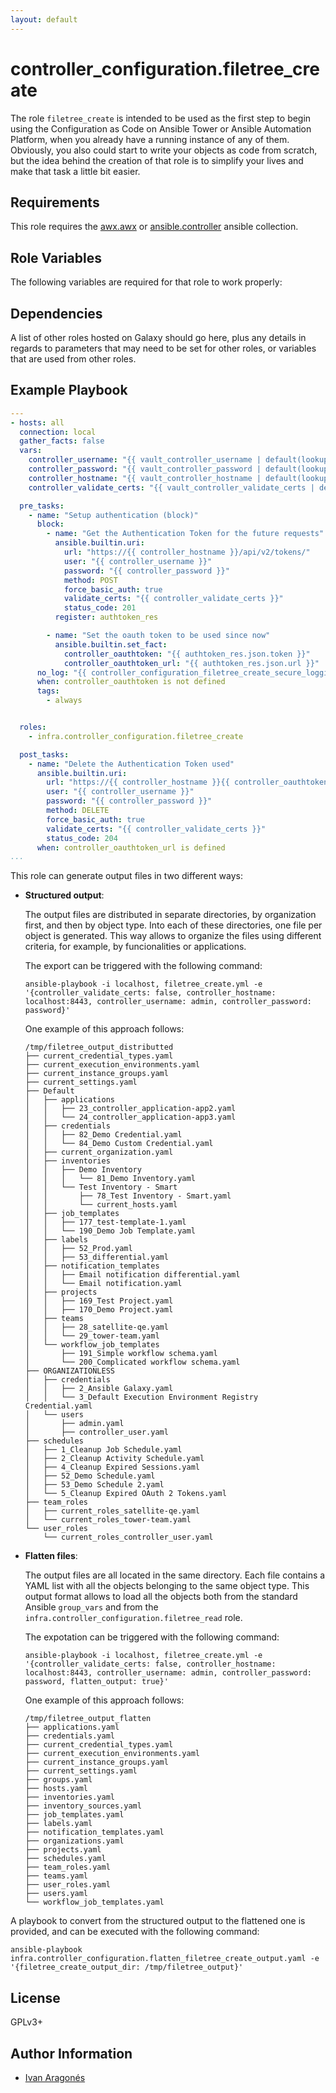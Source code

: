 ```yaml
---
layout: default
---
```


# controller_configuration.filetree_create

The role `filetree_create` is intended to be used as the first step to begin using the Configuration as Code on Ansible Tower or Ansible Automation Platform, when you already have a running instance of any of them. Obviously, you also could start to write your objects as code from scratch, but the idea behind the creation of that role is to simplify your lives and make that task a little bit easier.

## Requirements

This role requires the [awx.awx](https://docs.ansible.com/ansible/latest/collections/awx/awx/index.html) or [ansible.controller](https://console.redhat.com/ansible/automation-hub/repo/published/ansible/controller) ansible collection.

## Role Variables

The following variables are required for that role to work properly:



## Dependencies

A list of other roles hosted on Galaxy should go here, plus any details in regards to parameters that may need to be set for other roles, or variables that are used from other roles.

## Example Playbook

```yaml
---
- hosts: all
  connection: local
  gather_facts: false
  vars:
    controller_username: "{{ vault_controller_username | default(lookup('env', 'CONTROLLER_USERNAME')) }}"
    controller_password: "{{ vault_controller_password | default(lookup('env', 'CONTROLLER_PASSWORD')) }}"
    controller_hostname: "{{ vault_controller_hostname | default(lookup('env', 'CONTROLLER_HOST')) }}"
    controller_validate_certs: "{{ vault_controller_validate_certs | default(lookup('env', 'CONTROLLER_VERIFY_SSL')) }}"

  pre_tasks:
    - name: "Setup authentication (block)"
      block:
        - name: "Get the Authentication Token for the future requests"
          ansible.builtin.uri:
            url: "https://{{ controller_hostname }}/api/v2/tokens/"
            user: "{{ controller_username }}"
            password: "{{ controller_password }}"
            method: POST
            force_basic_auth: true
            validate_certs: "{{ controller_validate_certs }}"
            status_code: 201
          register: authtoken_res

        - name: "Set the oauth token to be used since now"
          ansible.builtin.set_fact:
            controller_oauthtoken: "{{ authtoken_res.json.token }}"
            controller_oauthtoken_url: "{{ authtoken_res.json.url }}"
      no_log: "{{ controller_configuration_filetree_create_secure_logging | default('false') }}"
      when: controller_oauthtoken is not defined
      tags:
        - always


  roles:
    - infra.controller_configuration.filetree_create

  post_tasks:
    - name: "Delete the Authentication Token used"
      ansible.builtin.uri:
        url: "https://{{ controller_hostname }}{{ controller_oauthtoken_url }}"
        user: "{{ controller_username }}"
        password: "{{ controller_password }}"
        method: DELETE
        force_basic_auth: true
        validate_certs: "{{ controller_validate_certs }}"
        status_code: 204
      when: controller_oauthtoken_url is defined
...
```

This role can generate output files in two different ways:

- **Structured output**:

  The output files are distributed in separate directories, by organization first, and then by object type. Into each of these directories, one file per object is generated. This way allows to organize the files using different criteria, for example, by funcionalities or applications.

  The export can be triggered with the following command:

  ```console
  ansible-playbook -i localhost, filetree_create.yml -e '{controller_validate_certs: false, controller_hostname: localhost:8443, controller_username: admin, controller_password: password}'
  ```

  One example of this approach follows:

  ```console
  /tmp/filetree_output_distributted
  ├── current_credential_types.yaml
  ├── current_execution_environments.yaml
  ├── current_instance_groups.yaml
  ├── current_settings.yaml
  ├── Default
  │   ├── applications
  │   │   ├── 23_controller_application-app2.yaml
  │   │   └── 24_controller_application-app3.yaml
  │   ├── credentials
  │   │   ├── 82_Demo Credential.yaml
  │   │   └── 84_Demo Custom Credential.yaml
  │   ├── current_organization.yaml
  │   ├── inventories
  │   │   ├── Demo Inventory
  │   │   │   └── 81_Demo Inventory.yaml
  │   │   └── Test Inventory - Smart
  │   │       ├── 78_Test Inventory - Smart.yaml
  │   │       └── current_hosts.yaml
  │   ├── job_templates
  │   │   ├── 177_test-template-1.yaml
  │   │   └── 190_Demo Job Template.yaml
  │   ├── labels
  │   │   ├── 52_Prod.yaml
  │   │   ├── 53_differential.yaml
  │   ├── notification_templates
  │   │   ├── Email notification differential.yaml
  │   │   └── Email notification.yaml
  │   ├── projects
  │   │   ├── 169_Test Project.yaml
  │   │   ├── 170_Demo Project.yaml
  │   ├── teams
  │   │   ├── 28_satellite-qe.yaml
  │   │   └── 29_tower-team.yaml
  │   └── workflow_job_templates
  │       ├── 191_Simple workflow schema.yaml
  │       └── 200_Complicated workflow schema.yaml
  ├── ORGANIZATIONLESS
  │   ├── credentials
  │   │   ├── 2_Ansible Galaxy.yaml
  │   │   └── 3_Default Execution Environment Registry Credential.yaml
  │   └── users
  │       ├── admin.yaml
  │       ├── controller_user.yaml
  ├── schedules
  │   ├── 1_Cleanup Job Schedule.yaml
  │   ├── 2_Cleanup Activity Schedule.yaml
  │   ├── 4_Cleanup Expired Sessions.yaml
  │   ├── 52_Demo Schedule.yaml
  │   ├── 53_Demo Schedule 2.yaml
  │   └── 5_Cleanup Expired OAuth 2 Tokens.yaml
  ├── team_roles
  │   ├── current_roles_satellite-qe.yaml
  │   └── current_roles_tower-team.yaml
  └── user_roles
      └── current_roles_controller_user.yaml
  ```

- **Flatten files**:

  The output files are all located in the same directory. Each file contains a YAML list with all the objects belonging to the same object type. This output format allows to load all the objects both from the standard Ansible `group_vars` and from the `infra.controller_configuration.filetree_read` role.

  The expotation can be triggered with the following command:

  ```console
  ansible-playbook -i localhost, filetree_create.yml -e '{controller_validate_certs: false, controller_hostname: localhost:8443, controller_username: admin, controller_password: password, flatten_output: true}'
  ```

  One example of this approach follows:

  ```console
  /tmp/filetree_output_flatten
  ├── applications.yaml
  ├── credentials.yaml
  ├── current_credential_types.yaml
  ├── current_execution_environments.yaml
  ├── current_instance_groups.yaml
  ├── current_settings.yaml
  ├── groups.yaml
  ├── hosts.yaml
  ├── inventories.yaml
  ├── inventory_sources.yaml
  ├── job_templates.yaml
  ├── labels.yaml
  ├── notification_templates.yaml
  ├── organizations.yaml
  ├── projects.yaml
  ├── schedules.yaml
  ├── team_roles.yaml
  ├── teams.yaml
  ├── user_roles.yaml
  ├── users.yaml
  └── workflow_job_templates.yaml
  ```

A playbook to convert from the structured output to the flattened one is provided, and can be executed with the following command:

```console
ansible-playbook infra.controller_configuration.flatten_filetree_create_output.yaml -e '{filetree_create_output_dir: /tmp/filetree_output}'
```

## License

GPLv3+

## Author Information

- [Ivan Aragonés](https://github.com/ivarmu)
